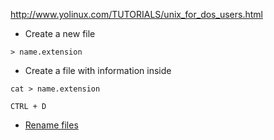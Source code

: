 http://www.yolinux.com/TUTORIALS/unix_for_dos_users.html

- Create a new file

`> name.extension`

- Create a file with information inside

`cat > name.extension`

`CTRL + D`

- [Rename files](https://www.cyberciti.biz/faq/bash-rename-files/)